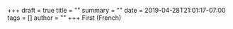 +++
draft = true
title = ""
summary = ""
date = 2019-04-28T21:01:17-07:00
tags = []
author = ""
+++
First (French)